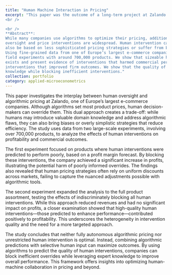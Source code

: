 ```yaml
---
title: "Human Machine Interaction in Pricing"
excerpt: "This paper was the outcome of a long-term project at Zalando. 1<br/><img src='/images/human_machine.png'>
<br />

<br />
**Abstract**: 
While many companies use algorithms to optimize their pricing, additional human
oversight and price interventions are widespread. Human intervention can correct algorithmic flaws and introduce private information into the pricing process, but it may
also be based on less sophisticated pricing strategies or suffer from behavioral biases.
Using fine-grained data from one of Europe’s largest e-commerce companies, we examine the impact of human intervention on the company’s commercial performance in two
field experiments with around 700,000 products. We show that sizeable heterogeneity
exists and present evidence of interventions that harmed commercial performance and
interventions that improved firm outcomes. We show that the quality of human interventions can be predicted with algorithmic tools, which allows us to exploit expert
knowledge while blocking inefficient interventions."
collection: portfolio
category: applied-microeconometrics
---
```


This paper investigates the interplay between human oversight and algorithmic pricing at Zalando, one of Europe’s largest e-commerce companies. Although algorithms set most product prices, human decision-makers can override them. This dual approach creates a trade-off: while humans may introduce valuable domain knowledge and address algorithmic flaws, they can also bring biases or overly simplistic strategies that reduce efficiency. The study uses data from two large-scale experiments, involving over 700,000 products, to analyze the effects of human interventions on profitability and commercial outcomes.

The first experiment focused on products where human interventions were predicted to perform poorly, based on a profit margin forecast. By blocking these interventions, the company achieved a significant increase in profits, illustrating the potential harm of poorly informed overrides. The findings also revealed that human pricing strategies often rely on uniform discounts across markets, failing to capture the nuanced adjustments possible with algorithmic tools.

The second experiment expanded the analysis to the full product assortment, testing the effects of indiscriminately blocking all human interventions. While this approach reduced revenues and had no significant impact on profits, a closer examination showed that high-quality human interventions—those predicted to enhance performance—contributed positively to profitability. This underscores the heterogeneity in intervention quality and the need for a more targeted approach.

The study concludes that neither fully autonomous algorithmic pricing nor unrestricted human intervention is optimal. Instead, combining algorithmic predictions with selective human input can maximize outcomes. By using algorithms to predict the quality of human interventions, companies can block inefficient overrides while leveraging expert knowledge to improve overall performance. This framework offers insights into optimizing human-machine collaboration in pricing and beyond.


